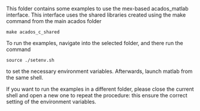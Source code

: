 This folder contains some examples to use the mex-based acados_matlab interface.
This interface uses the shared libraries created using the make command from the main acados folder
```
make acados_c_shared
```

To run the examples, navigate into the selected folder, and there run the command
```
source ./setenv.sh
```
to set the necessary environment variables.
Afterwards, launch matlab from the same shell.

If you want to run the examples in a different folder, please close the current shell and open a new one to repeat the procedure: this ensure the correct setting of the environment variables.
